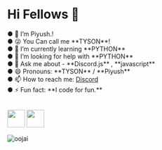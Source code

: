 <h1> Hi Fellows 👋 </h1>
● 🔭 I’m Piyush.!<br>
● 😜 You Can call me **TYSON**!<br>
● 🌱 I’m currently learning **PYTHON**<br>
● 🤔 I’m looking for help with **PYTHON**<br>
● 💬 Ask me about - **Discord.js** , **javascript**<br>
● 😄 Pronouns: **TYSON** / **Piyush** <br>
● 📫 How to reach me: <a href="https://discord.gg/vEsP8vz2DR">Discord</a> <br>
● ⚡ Fun fact: **I code for fun.**<br>
<br>
<p><img src="https://i.imgur.com/wSTFkRM.png" width="40" height="40">    <img src="https://www.freepnglogos.com/uploads/javascript-png/javascript-vector-logo-yellow-png-transparent-javascript-vector-12.png" width="40" height="40"></p>

<p align="left"> <img src="https://komarev.com/ghpvc/?username=TysonOP&label=Profile%20views&color=0e75b6&style=flat" alt="oojai" /> </p>
